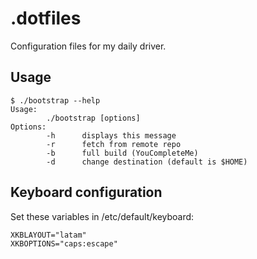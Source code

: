 .dotfiles
=========

Configuration files for my daily driver.

Usage
-----

```
$ ./bootstrap --help
Usage:
        ./bootstrap [options]
Options:
        -h      displays this message
        -r      fetch from remote repo
        -b      full build (YouCompleteMe)
        -d      change destination (default is $HOME)
```

Keyboard configuration
----------------------

Set these variables in /etc/default/keyboard:

```
XKBLAYOUT="latam"
XKBOPTIONS="caps:escape"
```
